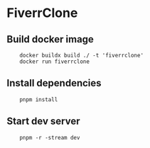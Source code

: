 # FiverrClone

## Build docker image

```console
    docker buildx build ./ -t 'fiverrclone'
    docker run fiverrclone
```

## Install dependencies

```console
    pnpm install
```

## Start dev server

```console
    pnpm -r -stream dev
```
